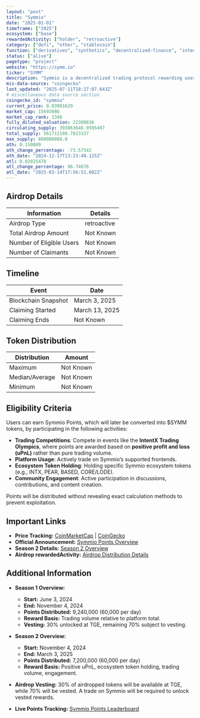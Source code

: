 ```yaml
---
layout: "post"
title: "Symmio"
date: "2025-01-01"
timeframe: ["2025"]
ecosystem: ["base"]
rewardedActivity: ["holder", "retroactive"]
category: ["defi", "other", "stablecoin"]
function: ["derivatives", "synthetics", "decentralized-finance", "intent"]
status: ["alive"]
pagetype: "project"
website: "https://symm.io"
ticker: "SYMM"
description: "Symmio is a decentralized trading protocol rewarding user engagement via Symmio Points, leading up to the Token Generation Event (TGE)."
mis-data-source: "coingecko"
last_updated: "2025-07-11T18:27:07.643Z"
# miscellaneous data source section
coingecko_id: "symmio"
current_price: 0.03981629
market_cap: 15693086
market_cap_rank: 1346
fully_diluted_valuation: 22380836
circulating_supply: 393863646.9595497
total_supply: 561712198.7823337
max_supply: 880080088.0
ath: 0.150809
ath_change_percentage: -73.57542
ath_date: "2024-12-17T13:23:40.125Z"
atl: 0.02025478
atl_change_percentage: 96.74676
atl_date: "2025-03-14T17:56:51.602Z"
---
```


## Airdrop Details

| Information              | Details     |
| ------------------------ | ----------- |
| Airdrop Type             | retroactive |
| Total Airdrop Amount     | Not Known   |
| Number of Eligible Users | Not Known   |
| Number of Claimants      | Not Known   |

## Timeline

| Event               | Date           |
| ------------------- | -------------- |
| Blockchain Snapshot | March 3, 2025  |
| Claiming Started    | March 13, 2025 |
| Claiming Ends       | Not Known      |

## Token Distribution

| Distribution   | Amount    |
| -------------- | --------- |
| Maximum        | Not Known |
| Median/Average | Not Known |
| Minimum        | Not Known |

## Eligibility Criteria

Users can earn Symmio Points, which will later be converted into $SYMM tokens, by participating in the following activities:

- **Trading Competitions**: Compete in events like the **IntentX Trading Olympics**, where points are awarded based on **positive profit and loss (uPnL)** rather than pure trading volume.
- **Platform Usage**: Actively trade on Symmio’s supported frontends.
- **Ecosystem Token Holding**: Holding specific Symmio ecosystem tokens (e.g., INTX, PEAR, BASED, CORE/LODE).
- **Community Engagement**: Active participation in discussions, contributions, and content creation.

Points will be distributed without revealing exact calculation methods to prevent exploitation.

## Important Links

- **Price Tracking:** [CoinMarketCap](https://coinmarketcap.com/currencies/symmio) | [CoinGecko](https://www.coingecko.com/en/coins/symmio)
- **Official Announcement:** [Symmio Points Overview](https://docs.symmio.foundation/token-related/tokenomics/symmio-points)
- **Season 2 Details:** [Season 2 Overview](https://docs.symmio.foundation/token-related/tokenomics/symmio-points/season-2)
- **Airdrop rewardedActivity:** [Airdrop Distribution Details](https://docs.symmio.foundation/token-related/tokenomics/symmio-points/airdrop-distribution)

## Additional Information

- **Season 1 Overview:**

  - **Start:** June 3, 2024
  - **End:** November 4, 2024
  - **Points Distributed:** 9,240,000 (60,000 per day)
  - **Reward Basis:** Trading volume relative to platform total.
  - **Vesting:** 30% unlocked at TGE, remaining 70% subject to vesting.

- **Season 2 Overview:**

  - **Start:** November 4, 2024
  - **End:** March 3, 2025
  - **Points Distributed:** 7,200,000 (60,000 per day)
  - **Reward Basis:** Positive uPnL, ecosystem token holding, trading volume, engagement.

- **Airdrop Vesting:** 30% of airdropped tokens will be available at TGE, while 70% will be vested. A trade on Symmio will be required to unlock vested rewards.

- **Live Points Tracking:** [Symmio Points Leaderboard](https://symmio.foundation/points)